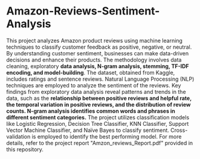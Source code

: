 # Amazon-Reviews-Sentiment-Analysis  
This project analyzes Amazon product reviews using machine learning techniques to classify customer feedback as positive, negative, or neutral. By understanding customer sentiment, businesses can make data-driven decisions and enhance their products.
The methodology involves data cleaning, exploratory **data analysis, N-gram analysis, stemming, TF-IDF encoding, and model-building**. The dataset, obtained from Kaggle, includes ratings and sentence reviews. Natural Language Processing (NLP) techniques are employed to analyze the sentiment of the reviews.
Key findings from exploratory data analysis reveal patterns and trends in the data, such as the **relationship between positive reviews and helpful rate, the temporal variation in positive reviews, and the distribution of review counts. N-gram analysis identifies common words and phrases in different sentiment categories.**
The project utilizes classification models like Logistic Regression, Decision Tree Classifier, KNN Classifier, Support Vector Machine Classifier, and Naïve Bayes to classify sentiment. Cross-validation is employed to identify the best performing model.
For more details, refer to the project report "Amzon_reviews_Report.pdf" provided in this repository.
